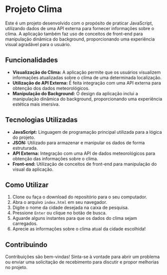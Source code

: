 # Projeto Clima

Este é um projeto desenvolvido com o propósito de praticar JavaScript, utilizando dados de uma API externa para fornecer informações sobre o clima. A aplicação também faz uso de conceitos de front-end para manipulação dinâmica do background, proporcionando uma experiência visual agradável para o usuário.

## Funcionalidades

- **Visualização do Clima:** A aplicação permite que os usuários visualizem informações atualizadas sobre o clima de uma determinada localização.
- **Utilização de API Externa:** É feita integração com uma API externa para obtenção dos dados meteorológicos.
- **Manipulação do Background:** O design da aplicação inclui a manipulação dinâmica do background, proporcionando uma experiência estética mais imersiva.

## Tecnologias Utilizadas

- **JavaScript:** Linguagem de programação principal utilizada para a lógica do projeto.
- **JSON:** Utilizado para armazenar e manipular os dados de forma estruturada.
- **API Externa:** Integração com uma API de dados meteorológicos para obtenção das informações sobre o clima.
- **Front-end:** Utilização de conceitos de front-end para manipulação do visual da aplicação.

## Como Utilizar

1. Clone ou faça o download do repositório para o seu computador.
2. Abra o arquivo `index.html` em seu navegador.
3. Digite o nome da cidade desejada na caixa de pesquisa.
4. Pressione `Enter` ou clique no botão de busca.
5. Aguarde alguns instantes para que os dados do clima sejam carregados.
6. Aprecie as informações sobre o clima atual da cidade escolhida!

## Contribuindo

Contribuições são bem-vindas! Sinta-se à vontade para abrir um problema ou enviar uma solicitação de recebimento para discutir e propor melhorias no projeto.

